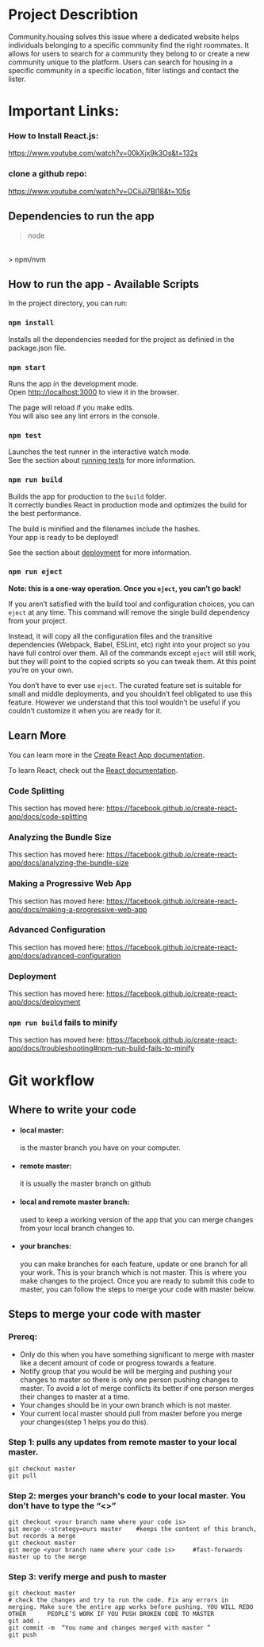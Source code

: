 # Project Describtion
Community.housing solves this issue where a dedicated website helps  individuals belonging to a specific community find the right roommates. It allows for users to search for a community they belong to or create a new community unique to the platform. Users can search for housing in a specific community in a specific location, filter listings and contact the lister.

# Important Links: 
### How to Install React.js: 
https://www.youtube.com/watch?v=00kXjx9k3Os&t=132s
### clone a github repo: 
https://www.youtube.com/watch?v=OCiiJi7Bl18&t=105s

## Dependencies to run the app
> node
<br>
> npm/nvm

## How to run the app - Available Scripts

In the project directory, you can run:

### `npm install`
Installs all the dependencies needed for the project as definied in the package.json file. 

### `npm start`

Runs the app in the development mode.<br />
Open [http://localhost:3000](http://localhost:3000) to view it in the browser.

The page will reload if you make edits.<br />
You will also see any lint errors in the console.

### `npm test`

Launches the test runner in the interactive watch mode.<br />
See the section about [running tests](https://facebook.github.io/create-react-app/docs/running-tests) for more information.

### `npm run build`

Builds the app for production to the `build` folder.<br />
It correctly bundles React in production mode and optimizes the build for the best performance.

The build is minified and the filenames include the hashes.<br />
Your app is ready to be deployed!

See the section about [deployment](https://facebook.github.io/create-react-app/docs/deployment) for more information.

### `npm run eject`

**Note: this is a one-way operation. Once you `eject`, you can’t go back!**

If you aren’t satisfied with the build tool and configuration choices, you can `eject` at any time. This command will remove the single build dependency from your project.

Instead, it will copy all the configuration files and the transitive dependencies (Webpack, Babel, ESLint, etc) right into your project so you have full control over them. All of the commands except `eject` will still work, but they will point to the copied scripts so you can tweak them. At this point you’re on your own.

You don’t have to ever use `eject`. The curated feature set is suitable for small and middle deployments, and you shouldn’t feel obligated to use this feature. However we understand that this tool wouldn’t be useful if you couldn’t customize it when you are ready for it.

## Learn More

You can learn more in the [Create React App documentation](https://facebook.github.io/create-react-app/docs/getting-started).

To learn React, check out the [React documentation](https://reactjs.org/).

### Code Splitting

This section has moved here: https://facebook.github.io/create-react-app/docs/code-splitting

### Analyzing the Bundle Size

This section has moved here: https://facebook.github.io/create-react-app/docs/analyzing-the-bundle-size

### Making a Progressive Web App

This section has moved here: https://facebook.github.io/create-react-app/docs/making-a-progressive-web-app

### Advanced Configuration

This section has moved here: https://facebook.github.io/create-react-app/docs/advanced-configuration

### Deployment

This section has moved here: https://facebook.github.io/create-react-app/docs/deployment

### `npm run build` fails to minify

This section has moved here: https://facebook.github.io/create-react-app/docs/troubleshooting#npm-run-build-fails-to-minify

# Git workflow

## Where to write your code
- #### local master: 
	is the master branch you have on your computer. 
- #### remote master: 
	it is usually the master branch on github 
- #### local and remote master branch: 
	used to keep a working version of the app that you can merge changes from your local branch changes to.
- #### your branches: 
	you can make branches for each feature, update or one branch for all your work. This is your branch which is not master. This is where you make changes to the project. Once you are ready to submit this code to master, you can follow the steps to merge your code with master below. 

## Steps to merge your code with master
### Prereq:
- Only do this when you have something significant to merge with master like a decent amount of code or progress towards a feature.
- Notify group that you would be will be merging and pushing your changes to master so there is only one person pushing changes to master. To avoid a lot of merge conflicts its better if one person merges their changes to master at a time. 
- Your changes should be in your own branch which is not master.
- Your current local master should pull from master before you merge your changes(step 1 helps you do this).

### Step 1: pulls any updates from remote master to your local master.
	git checkout master
	git pull

### Step 2: merges your branch's code to your local master. You don’t have to type the “<>”
	git checkout <your branch name where your code is>
	git merge --strategy=ours master 	#keeps the content of this branch, but records a merge
	git checkout master
  	git merge <your branch name where your code is>		#fast-forwards master up to the merge
### Step 3: verify merge and push to master
	git checkout master 
	# check the changes and try to run the code. Fix any errors in merging. Make sure the entire app works before pushing. YOU WILL REDO OTHER 		PEOPLE’S WORK IF YOU PUSH BROKEN CODE TO MASTER	
	git add .
	git commit -m  “You name and changes merged with master ”
	git push

